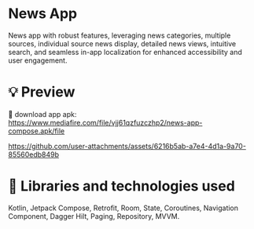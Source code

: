 # News App 

News app with robust features, leveraging news  categories, multiple sources, individual source news display, detailed news views, intuitive search, and seamless in-app localization for enhanced accessibility and user engagement.

# 💡 Preview

📱 download app apk: https://www.mediafire.com/file/vjj61qzfuzczhp2/news-app-compose.apk/file

<p align="center">

https://github.com/user-attachments/assets/6216b5ab-a7e4-4d1a-9a70-85560edb849b

</p>

# 🌟 Libraries and technologies used
Kotlin, Jetpack Compose, Retrofit, Room, State,
Coroutines, Navigation Component, Dagger Hilt, Paging,
Repository, MVVM.
